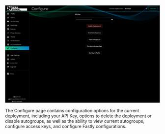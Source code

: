 ![Configure](images/Configure.png)

The Configure page contains configuration options for the current deployment, including your API Key, options to delete the deployment or disable autogroups, as well as the ability to view current autogroups, configure access keys, and configure Fastly configurations. 